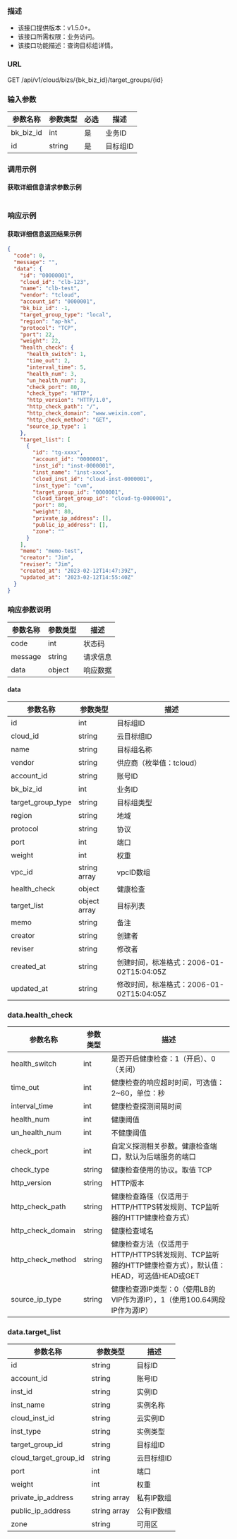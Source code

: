 ### 描述

- 该接口提供版本：v1.5.0+。
- 该接口所需权限：业务访问。
- 该接口功能描述：查询目标组详情。

### URL

GET /api/v1/cloud/bizs/{bk_biz_id}/target_groups/{id}

### 输入参数

| 参数名称   | 参数类型 | 必选 | 描述    |
|-----------|--------|-----|---------|
| bk_biz_id | int    | 是  | 业务ID   |
| id        | string | 是  | 目标组ID |

### 调用示例

#### 获取详细信息请求参数示例

```json
```

### 响应示例

#### 获取详细信息返回结果示例

```json
{
  "code": 0,
  "message": "",
  "data": {
    "id": "00000001",
    "cloud_id": "clb-123",
    "name": "clb-test",
    "vendor": "tcloud",
    "account_id": "0000001",
    "bk_biz_id": -1,
    "target_group_type": "local",
    "region": "ap-hk",
    "protocol": "TCP",
    "port": 22,
    "weight": 22,
    "health_check": {
      "health_switch": 1,
      "time_out": 2,
      "interval_time": 5,
      "health_num": 3,
      "un_health_num": 3,
      "check_port": 80,
      "check_type": "HTTP",
      "http_version": "HTTP/1.0",
      "http_check_path": "/",
      "http_check_domain": "www.weixin.com",
      "http_check_method": "GET",
      "source_ip_type": 1
    },
    "target_list": [
      {
        "id": "tg-xxxx",
        "account_id": "0000001",
        "inst_id": "inst-0000001",
        "inst_name": "inst-xxxx",
        "cloud_inst_id": "cloud-inst-0000001",
        "inst_type": "cvm",
        "target_group_id": "0000001",
        "cloud_target_group_id": "cloud-tg-0000001",
        "port": 80,
        "weight": 80,
        "private_ip_address": [],
        "public_ip_address": [],
        "zone": ""
      }
    ],
    "memo": "memo-test",
    "creator": "Jim",
    "reviser": "Jim",
    "created_at": "2023-02-12T14:47:39Z",
    "updated_at": "2023-02-12T14:55:40Z"
  }
}
```

### 响应参数说明

| 参数名称 | 参数类型 | 描述    |
|---------|--------|---------|
| code    | int    | 状态码   |
| message | string | 请求信息 |
| data    | object | 响应数据 |

#### data

| 参数名称                | 参数类型         | 描述                                  |
|------------------------|----------------|---------------------------------------|
| id                     | int            | 目标组ID                               |
| cloud_id               | string         | 云目标组ID                             |
| name                   | string         | 目标组名称                              |
| vendor                 | string         | 供应商（枚举值：tcloud）                 |
| account_id             | string         | 账号ID                                 |
| bk_biz_id              | int            | 业务ID                                 |
| target_group_type      | string         | 目标组类型                              |
| region                 | string         | 地域                                   |
| protocol               | string         | 协议                                   |
| port                   | int            | 端口                                   |
| weight                 | int            | 权重                                   |
| vpc_id                 | string array   | vpcID数组                              |
| health_check           | object         | 健康检查                                |
| target_list            | object array   | 目标列表                                |
| memo                   | string         | 备注                                   |
| creator                | string         | 创建者                                  |
| reviser                | string         | 修改者                                  |
| created_at             | string         | 创建时间，标准格式：2006-01-02T15:04:05Z   |
| updated_at             | string         | 修改时间，标准格式：2006-01-02T15:04:05Z   |

### data.health_check

| 参数名称           | 参数类型 | 描述        |
|-------------------|--------|-------------|
| health_switch     | int    | 是否开启健康检查：1（开启）、0（关闭）  |
| time_out          | int    | 健康检查的响应超时时间，可选值：2~60，单位：秒 |
| interval_time     | int    | 健康检查探测间隔时间 |
| health_num        | int    | 健康阈值 |
| un_health_num     | int    | 不健康阈值 |
| check_port        | int    | 自定义探测相关参数。健康检查端口，默认为后端服务的端口 |
| check_type        | string | 健康检查使用的协议。取值 TCP | HTTP | HTTPS | GRPC | PING | CUSTOM  |
| http_version      | string | HTTP版本  |
| http_check_path   | string | 健康检查路径（仅适用于HTTP/HTTPS转发规则、TCP监听器的HTTP健康检查方式） |
| http_check_domain | string | 健康检查域名 |
| http_check_method | string | 健康检查方法（仅适用于HTTP/HTTPS转发规则、TCP监听器的HTTP健康检查方式），默认值：HEAD，可选值HEAD或GET |
| source_ip_type    | string | 健康检查源IP类型：0（使用LB的VIP作为源IP），1（使用100.64网段IP作为源IP） |

### data.target_list

| 参数名称                | 参数类型       | 描述      |
|------------------------|--------------|-----------|
| id                     | string       | 目标ID    |
| account_id             | string       | 账号ID    |
| inst_id                | string       | 实例ID    |
| inst_name              | string       | 实例名称   |
| cloud_inst_id          | string       | 云实例ID   |
| inst_type              | string       | 实例类型   |
| target_group_id        | string       | 目标组ID   |
| cloud_target_group_id  | string       | 云目标组ID  |
| port                   | int          | 端口       |
| weight                 | int          | 权重       |
| private_ip_address     | string array | 私有IP数组  |
| public_ip_address      | string array | 公有IP数组  |
| zone                   | string       | 可用区      |